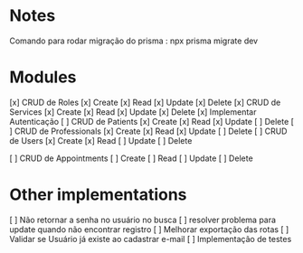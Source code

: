 # Notes

Comando para rodar migração do prisma : npx prisma migrate dev

# Modules

[x] CRUD de Roles [x] Create [x] Read [x] Update [x] Delete
[x] CRUD de Services [x] Create [x] Read [x] Update [x] Delete
[x] Implementar Autenticação
[ ] CRUD de Patients [x] Create [x] Read [x] Update [ ] Delete
[ ] CRUD de Professionals [x] Create [x] Read [x] Update [ ] Delete
[ ] CRUD de Users [x] Create [x] Read [ ] Update [ ] Delete

[ ] CRUD de Appointments [ ] Create [ ] Read [ ] Update [ ] Delete

# Other implementations

[ ] Não retornar a senha no usuário no busca
[ ] resolver problema para update quando não encontrar registro
[ ] Melhorar exportação das rotas
[ ] Validar se Usuário já existe ao cadastrar e-mail
[ ] Implementação de testes
